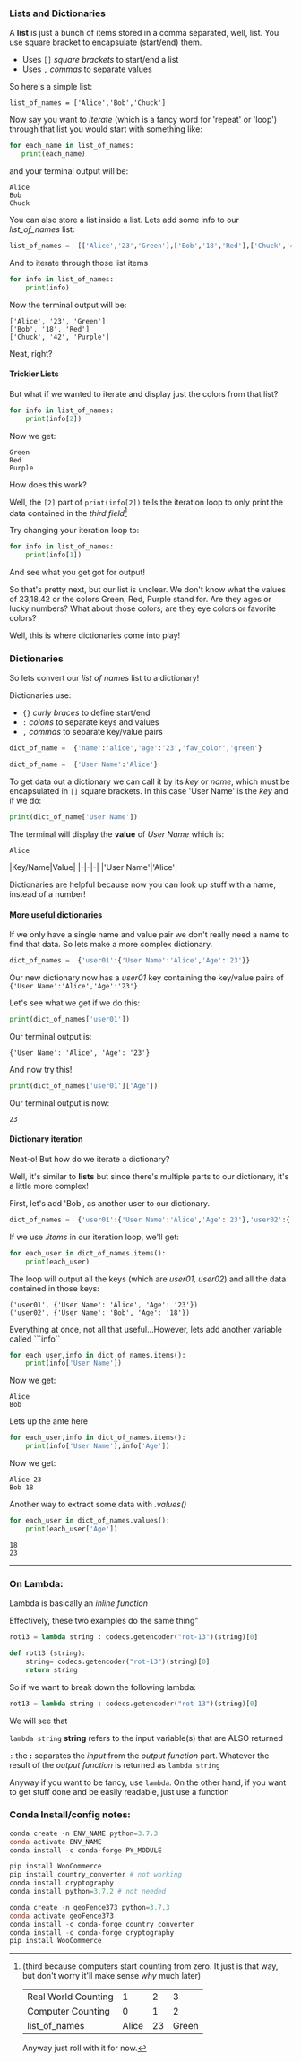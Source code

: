### Lists and Dictionaries

A **list** is just a bunch of items stored in a comma separated, well, list. You use square bracket to encapsulate (start/end) them.

- Uses ```[]``` *square brackets* to start/end a list
- Uses ```,``` *commas* to separate values

So here's a simple list:

```list_of_names = ['Alice','Bob','Chuck']```

Now say you want to *iterate* (which is a fancy word for 'repeat' or 'loop') through that list you would start with something like:

 ```python
for each_name in list_of_names:
    print(each_name)

```
and your terminal output will be:

```shell
Alice
Bob
Chuck
```

You can also store a list inside a list. Lets add some info to our *list_of_names* list:

```python
list_of_names =  [['Alice','23','Green'],['Bob','18','Red'],['Chuck','42','Purple']]
```

And to iterate through those list items

```python
for info in list_of_names:
    print(info)
```

Now the terminal output will be:
```shell
['Alice', '23', 'Green']
['Bob', '18', 'Red']
['Chuck', '42', 'Purple']
```
Neat, right?

#### Trickier Lists

But what if we wanted to iterate and display just the colors from that list?

```python
for info in list_of_names:
    print(info[2])
```
Now we get:
```shell
Green
Red
Purple
```
How does this work? 

Well, the ```[2]``` part of ```print(info[2])``` tells the iteration loop to only print the data contained in the *third field*[^1] 

Try changing your iteration loop to:

```python
for info in list_of_names:
    print(info[1])
```

And see what you get got for output!


So that's pretty next, but our list is unclear. We don't know what the values of 23,18,42 or the colors Green, Red, Purple stand for. Are they ages or lucky numbers? What about those colors; are they eye colors or favorite colors?

Well, this is where dictionaries come into play!

### Dictionaries

So lets convert our *list of names* list to a dictionary!

Dictionaries use:

- ```{}``` *curly braces* to define start/end
- ```:``` *colons* to separate keys and values
- ```,``` *commas* to separate key/value pairs

```python
dict_of_name =  {'name':'alice','age':'23','fav_color','green'}

dict_of_name =  {'User Name':'Alice'}
```
To get data out a dictionary we can call it by its *key* or *name*, which must be encapsulated in ```[]``` square brackets. In this case 'User Name' is the *key* and if we do:

```python
print(dict_of_name['User Name'])
```

The terminal will display the **value** of *User Name* which is:

```
Alice
```

|Key/Name|Value|
|-|-|-|
|'User Name'|'Alice'|

Dictionaries are helpful because now you can look up stuff with a name, instead of a number!

#### More useful dictionaries

If we only have a single name and value pair we don't really need a name to find that data. So lets make a more complex dictionary.

```python
dict_of_names =  {'user01':{'User Name':'Alice','Age':'23'}}
```
Our new dictionary now has a *user01* key containing the key/value pairs of ```{'User Name':'Alice','Age':'23'}```


Let's see what we get if we do this:
```python
print(dict_of_names['user01'])
```
Our terminal output is:

```shell
{'User Name': 'Alice', 'Age': '23'}
```
And now try this!

```python
print(dict_of_names['user01']['Age'])
```
Our terminal output is now:
```shell
23
```

#### Dictionary iteration

Neat-o! But how do we iterate a dictionary?

Well, it's similar to **lists** but since there's multiple parts to our dictionary, it's a little more complex!

First, let's add 'Bob', as another user to our dictionary.

```python
dict_of_names =  {'user01':{'User Name':'Alice','Age':'23'},'user02':{'User Name':'Bob','Age':'18'}}
```

If we use *.items* in our iteration loop, we'll get:

```python
for each_user in dict_of_names.items():
    print(each_user)
```
The loop will output all the keys (which are *user01, user02*) and all the data contained in those keys:

```shell
('user01', {'User Name': 'Alice', 'Age': '23'})
('user02', {'User Name': 'Bob', 'Age': '18'})
```
Everything at once, not all that useful...However, lets add another variable called ```info``

```python
for each_user,info in dict_of_names.items():
    print(info['User Name'])
```

Now we get:

```shell
Alice
Bob
```
Lets up the ante here

```python
for each_user,info in dict_of_names.items():
    print(info['User Name'],info['Age'])
```

Now we get:

```shell
Alice 23
Bob 18
```
Another way to extract some data with *.values()*

```python
for each_user in dict_of_names.values():
    print(each_user['Age'])
```

```shell
18
23
```





***
### On Lambda:

Lambda is basically an *inline function*

Effectively, these two examples do the same thing"

```python
rot13 = lambda string : codecs.getencoder("rot-13")(string)[0]
```
```python
def rot13 (string):
    string= codecs.getencoder("rot-13")(string)[0]
    return string
```

So if we want to break down the following lambda:

```python
rot13 = lambda string : codecs.getencoder("rot-13")(string)[0]
```
We will see that

```lambda string``` **string** refers to the input variable(s) that are ALSO returned

```:``` the **:** separates the *input* from the *output function* part. Whatever the result of the *output function* is returned as ```lambda string``` 

Anyway if you want to be fancy, use ```lambda```. On the other hand, if you want to get stuff done and be easily readable, just use a function

### Conda Install/config notes:

```powershell
conda create -n ENV_NAME python=3.7.3
conda activate ENV_NAME
conda install -c conda-forge PY_MODULE
```

```powershell    
pip install WooCommerce
pip install country_converter # not working
conda install cryptography
conda install python=3.7.2 # not needed
```


    
```powershell
conda create -n geoFence373 python=3.7.3
conda activate geoFence373
conda install -c conda-forge country_converter
conda install -c conda-forge cryptography
pip install WooCommerce
```


[^1]:(third because computers start counting from zero. It just is that way, but don't worry it'll make sense *why* much later)

    |||||
    |-|-|-|-|
    |Real World Counting|1|2|3|
    |Computer Counting|0|1|2|
    |list_of_names|Alice|23|Green|

    Anyway just roll with it for now.
